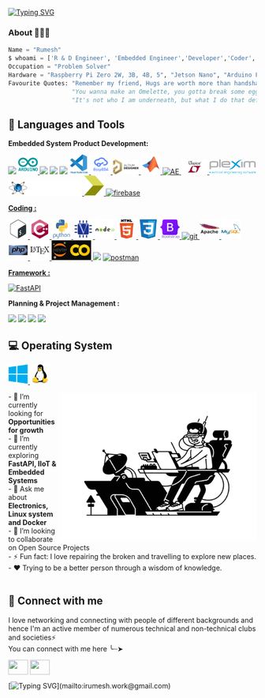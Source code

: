 <!--![](https://github.com/iRumesh/iRumesh/blob/main/assets/header_.png)-->

[![Typing SVG](https://readme-typing-svg.herokuapp.com?font=roboto&color=%23F7C51D&size=20&vCenter=true&height=18&lines=Holà+Amigo%2C+I'm+Rumesh;I'm+an+Engineer.;Thank+you+for+checking+on+my+github)](mailto:irumesh.work@gmail.com)


<!--- # Holà Amigo 👋🏻, I'm [Rumesh](https://irumesh.github.io/)! --->
### About 🙋🏻‍♂️
```python
Name = "Rumesh"
$ whoami = ['R & D Engineer', 'Embedded Engineer','Developer','Coder','Linux Lover','Noobie']
Occupation = "Problem Solver"
Hardware = "Raspberry Pi Zero 2W, 3B, 4B, 5", "Jetson Nano", "Arduino Family", "ESP Family"
Favourite Quotes: "Remember my friend, Hugs are worth more than handshakes.",
                  "You wanna make an Omelette, you gotta break some eggs."
                  "It's not who I am underneath, but what I do that defines me."
```
<!-- <p style = "line-height: 80%">
An enthusiastic individual who loves exploring new technology and who has the ability to come up with better solutions.  <br/>
  ✨ A Electrical & Electronics Engineer and Linux Enthusiast <br/>
  🌱 I work closely electrical and electronics systems <br/>
  ✔️ I believe in sharing, learning and growing together. Extremely motivated to develop my skills constantly and grow professionally. Also, I possess
    great communication and leadership skills.
<br>
</p>


<p align="left"> <img src="https://komarev.com/ghpvc/?username=irumesh&label=Profile%20views&color=32CD32&style=flat" alt="rumesh" /> </p> -->

## 🚀 Languages and Tools

**Embedded System Product Development:**
<p align="left"> 
<code><img height="30" src="https://docs.espressif.com/projects/esp-idf/en/stable/esp32/_static/espressif-logo.svg"></code>
<a href="https://www.arduino.cc/" target="_blank"> <img src="assets/arduino-original-wordmark.svg" alt="arduino" width="40" height="40"/> </a> 
<code><img height="30" src="https://cdn.platformio.org/images/platformio-logo.17fdc3bc.png"></code>
<code><img height="30" src="https://www.raspberrypi.org/wp-content/uploads/2012/03/raspberry-pi-logo.png"></code>
<!-- <code><img height="30" src="https://upload.wikimedia.org/wikipedia/commons/5/51/Atmel_logo.svg"></code>
<code><img height="30" src="https://upload.wikimedia.org/wikipedia/commons/b/bb/Ros_logo.svg"></code>
<code><img height="30" src="https://blog.digilentinc.com/wp-content/uploads/2015/01/184_multisim_app_icon_ill.png"></code> -->
<code><img height="30" src="https://banner2.cleanpng.com/20180328/ezw/kisspng-solidworks-computer-aided-design-3d-computer-graph-work-5abb8876c7bd12.1780632115222396068181.jpg"></code>
<a href="[https://www.gnu.org/software/bash/](https://code.visualstudio.com/)" target="_blank"> <img src="assets/vscode-original-wordmark.svg" alt="vscode" width="40" height="40"/> </a> 
<a href="https://easyeda.com/" target="_blank"> <img src="assets/easyeda.png" alt="easyeda" width="40" height="40"/> </a> 
<code><a href="https://www.altium.com/altium-designer/" target="_blank"><img height="30" src="assets/Altium%20Designer%201.svg""></code>
<a href="https://www.mathworks.com/products/matlab.html" target="_blank"> <img src="assets/matlab-original.svg" alt="matlab" width="40" height="40"/> </a> 
<a href="https://www.autodesk.com/solutions/electrical-design" target="_blank"> <img src="assets/acade.ico" alt="AE" width="40" height="40"/> </a> 
<code><a href="https://www.analog.com/en/design-center/design-tools-and-calculators/ltspice-simulator.html" target="_blank"><img height="30" src="assets/ltspice.png"></code>
<code><a href="https://www.plexim.com/products/plecs" target="_blank"><img height="30" src="assets/plexim.png"></code>
<code><a href="https://www.labcenter.com/" target="_blank"><img height="30" src="assets/proteus-logo-with-text.png"></code>
<a href="https://www.xilinx.com/content/dam/xilinx/support/documents/sw_manuals/xilinx14_7/irn.pdf" target="_blank"> <img src="assets/Xilinx ISE.png" alt="Xilinx ISE" width="40" height="40"/> </a> 
<a href="https://firebase.google.com/" target="_blank" rel="noreferrer"> <img src="https://www.vectorlogo.zone/logos/firebase/firebase-icon.svg" alt="firebase" width="40" height="40"/>
</p>



**Coding :**
<p align="left"> 
<a href="https://www.gnu.org/software/bash/" target="_blank"> <img src="assets/bash-original.svg" alt="bash" width="40" height="40"/> </a>
<a href="https://www.w3schools.com/cpp/" target="_blank"> <img src="assets/cplusplus-original.svg" alt="cplusplus" width="40" height="40"/> </a>
<a href="https://www.python.org" target="_blank"> <img src="assets/python-original-wordmark.svg" alt="python" width="40" height="40"/> </a> 
<a href="https://www.verilog.com/" target="_blank"> <img src="assets/verilog.svg" alt="verilog" width="40" height="40"/> </a> 
<a href="https://nodejs.org" target="_blank"> <img src="assets/nodejs-original-wordmark.svg" alt="nodejs" width="40" height="40"/> </a> 
<a href="https://www.w3.org/html/" target="_blank"> <img src="assets/html5-original-wordmark.svg" alt="html5" width="40" height="40"/> </a> 
<a href="https://www.w3schools.com/css/" target="_blank"> <img src="assets/css3-original.svg" alt="css3" width="40" height="40"/> </a>   
<a href="https://getbootstrap.com" target="_blank"> <img src="assets/bootstrap-original-wordmark.svg" alt="bootstrap" width="40" height="40"/> </a>  
<a href="https://git-scm.com/" target="_blank"> <img src="https://www.vectorlogo.zone/logos/git-scm/git-scm-icon.svg" alt="git" width="40" height="40"/> </a> <a 
<a href="https://www.apache.org/" target="_blank"> <img src="assets/apache-original-wordmark.svg" alt="apache" width="40" height="40"/> </a> 
<a href="https://www.mysql.com/" target="_blank"> <img src="assets/mysql-original-wordmark.svg" alt="mysql" width="40" height="40"/> </a> 
<a href="https://www.php.net" target="_blank"> <img src="assets/php-original.svg" alt="php" width="40" height="40"/> </a> 
<a href="https://www.latex-project.org/" target="_blank"> <img src="assets/latex-original.svg" alt="latex" width="40" height="40"/> </a> 
<a href="https://colab.research.google.com/" target="_blank"> <img src="assets/Jupyter.webp" alt="GC_JNP" width="80" height="40"/> </a> 
<code><img height="30" src="https://upload.wikimedia.org/wikipedia/commons/7/70/Docker_logo.png"></code>
<a href="https://postman.com" target="_blank" rel="noreferrer"> <img src="https://www.vectorlogo.zone/logos/getpostman/getpostman-icon.svg" alt="postman" width="40" height="40"/>

**Framework :**
<p align="left"> 
<a href="https://fastapi.tiangolo.com"><img src="https://fastapi.tiangolo.com/img/logo-margin/logo-teal.png" alt="FastAPI" height="40"/></a>



**Planning & Project Management :**
<p align="left"> 
<code><img height="30" src="https://upload.wikimedia.org/wikipedia/commons/e/e0/Git-logo.svg"></code>
<code><img height="30" src="https://obsidian.md/images/obsidian-logo-text-white-purple.svg"></code>
<code><img height="30" src="https://docs.excalidraw.com/img/logo.svg"></code>
<code><img height="30" src="https://upload.wikimedia.org/wikipedia/commons/e/e9/Notion-logo.svg"></code>


## 💻 Operating System
<p align="left">
<a href="" target="_blank"> <img src="assets/windows8-original.svg" alt="" width="40" height="40"/> </a> 
<a href="" target="_blank"> <img src="assets/linux-original.svg" alt="" width="40" height="40"/> </a> 
<!--- <a href="" target="_blank"> <img src="assets/tails-logo-square-notagline.svg" alt="" width="40" height="40"/> </a> -->
</p>




<img align="right" alt="Coding" width="400" src="assets/cover.png">
- 🌱 I’m currently looking for <b>Opportunities for growth</b><br>
- 🔭 I’m currently exploring <b>FastAPI, IIoT & Embedded Systems</b><br>
- 💬 Ask me about <b>Electronics, Linux system and Docker</b><br>
- 👯 I’m looking to collaborate on Open Source Projects <!-- - 📫 Reach me at : --><br>
- ⚡ Fun fact: I love repairing the broken and travelling to explore new places.<br>
- ❤️ Trying to be a better person through a wisdom of knowledge. <br>
<br/>

<!--
## 🚀 My Blogs
I love exploring technology and documenting stuff that I come across and find interesting. Hoping that you will love reading it :)<br><br>
[<img src="https://img.shields.io/badge/Hashnode-2962FF?style=for-the-badge&logo=hashnode&logoColor=white">]()
-->

## 🤝 Connect with me
<p>
I love networking and connecting with people of different backgrounds and hence I'm an active member of numerous technical and non-technical clubs and societies⚡
<br/>
You can connect with me here ╰┈➤
</p>

<!-- [<img src="https://img.shields.io/badge/linkedin-%230077B5.svg?&style=for-the-badge&logo=linkedin&logoColor=white">](www.linkedin.com/in/irumesh) -->
<a href="https://t.me/RumeshW" target="blank"><img align="center" src="https://upload.wikimedia.org/wikipedia/commons/8/82/Telegram_logo.svg" alt="" height="30" width="40" /></a>
<a href="https://www.linkedin.com/in/irumesh" target="blank"><img align="center" src="https://raw.githubusercontent.com/rahuldkjain/github-profile-readme-generator/master/src/images/icons/Social/linked-in-alt.svg" alt="" height="30" width="40" /></a>
<!---
[<img src="https://img.shields.io/badge/Gmail-D14836?style=for-the-badge&logo=gmail&logoColor=white">](mailto:)
[<img src="https://img.shields.io/badge/linkedin-%230077B5.svg?&style=for-the-badge&logo=linkedin&logoColor=white">](https://rumesh.is-a.dev/home/404%20Error%20page/index.html)
[<img src="https://img.shields.io/badge/Twitter-1DA1F2?style=for-the-badge&logo=twitter&logoColor=white">](https://rumesh.is-a.dev/home/404%20Error%20page/index.html)
--->

<!---
iRumesh/iRumesh is a ✨ special ✨ repository because its `README.md` (this file) appears on your GitHub profile.
You can click the Preview link to take a look at your changes.
--->

[![Typing SVG](https://readme-typing-svg.herokuapp.com?font=roboto&color=F70000&size=25&vCenter=true&height=20&lines=Adiós!)](mailto:irumesh.work@gmail.com)
